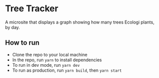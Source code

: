 # Tree Tracker

A microsite that displays a graph showing how many trees Ecologi plants, by day.

## How to run

- Clone the repo to your local machine
- In the repo, run `yarn` to install dependencies
- To run in dev mode, run `yarn dev`
- To run as production, run `yarn build`, then `yarn start`
